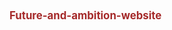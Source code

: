 # Future-and-ambition-website

<html lang="en">

<head>
    <style>
        img {
            width: 5%;
        }

        ul {
            font-family: Magra;
            text-align: center;
            height: 30vh;
            font-size: larger;


        }

        p {
            color: black;
            background-color: whitesmoke;
            font-family: Magra;
            padding: 10%;
            border-radius: 30%;



        }

        br {
            background-color: darkgray;
        }

        h3,
        h2 {
            color: rgb(245, 17, 17);
            font-size: larger;
        }

        h1 {
            color: brown;
            font-size: larger;
        }

        .text{
            align-items: flex-end;
            justify-content: flex-end;
        display: flex;
        flex-direction: column;
        


        }
        .item{
            background-color: azure;
            margin: 10px;
            height: 50px;
            width: 100px;
            justify-content: center;
            display: flex;
            text-align: center;
            align-items: center;

        }

        marquee {
            font-family: 'Franklin Gothic Medium', ;
            background-color: beige;
        }
    </style>
    <meta charset="UTF-8">
    <meta http-equiv="X-UA-Compatible" content="IE=edge">
    <meta name="viewport" content="width=device-width, initial-scale=1.0">
    <title>websit</title>
</head>

<body background="https://e3.365dm.com/19/11/2048x1152/skynews-roads-best-worst_4837044.jpg">
    <img src="https://cdn2.iconfinder.com/data/icons/astronomy-glyph-black/614/4238_-_Half_Moon-512.png" alt="">
    <marquee><strong> !!!!!!!!!!!!!TRUTH!!!!HONETY!!!!!!!FOCUS !!!!!!!!!!!!!TRUTH!!!!HONETY!!!!!!!FOCUS
            !!!!!!!!!!!!!TRUTH!!!!HONETY!!!!!!!FOCUS !!!!!!!!!!!!!TRUTH!!!!HONETY!!!!!!!FOCUS
            !!!!!!!!!!!!!TRUTH!!!!HONETY!!!!!!!FOCUS !!!!!!!!!!!!!TRUTH!!!!HONETY!!!!!!!</marquee>

    <ul>
        <h1 style="display:inline">
            <strong>HOME</strong>&nbsp;&nbsp;&nbsp;&nbsp;&nbsp;&nbsp;&nbsp;&nbsp;&nbsp;&nbsp;&nbsp;&nbsp;&nbsp;&nbsp;&nbsp;&nbsp;&nbsp;&nbsp;&nbsp;&nbsp;&nbsp;&nbsp;&nbsp;&nbsp;&nbsp;&nbsp;&nbsp;&nbsp;
        </h1>
        <h2 style="display:inline"><strong>ABOUT
                US</strong>&nbsp;&nbsp;&nbsp;&nbsp;&nbsp;&nbsp;&nbsp;&nbsp;&nbsp;&nbsp;&nbsp;&nbsp;&nbsp;&nbsp;&nbsp;&nbsp;&nbsp;&nbsp;&nbsp;&nbsp;&nbsp;
        </h2>
        <h3 style="display:inline">
            <strong>CONTACT</strong>&nbsp;&nbsp;&nbsp;&nbsp;&nbsp;&nbsp;&nbsp;&nbsp;&nbsp;&nbsp;&nbsp;&nbsp;&nbsp;&nbsp;&nbsp;&nbsp;&nbsp;&nbsp;&nbsp;&nbsp;&nbsp;&nbsp;&nbsp;&nbsp;&nbsp;&nbsp;&nbsp;&nbsp;
        </h3>
    </ul>
    <div style="display: inline-table;">

        <p><strong>&nbsp;&nbsp;&nbsp;&nbsp;&nbsp;&nbsp;&nbsp;FUTURE &
                AMBITION<br>Ambition is when you have the desire and<br> determination achieve great things.
                Ambitious<br> people use hard work and focus to find success<br> in their work and personal lives. They
                have an<br> inner drive that helps them stay motivated<br> when toward their
                goals.<br>&nbsp;&nbsp;&nbsp;&nbsp;&nbsp;&nbsp;&nbsp;&nbsp;&nbsp;&nbsp;&nbsp;&nbsp;&nbsp;&nbsp;&nbsp;&nbsp;&nbsp;&nbsp;&nbsp;
                <a href="https://www.indeed.com/career-advice/career-development/how-to-be-ambitious"><button>Read
                        more</button></a></p></div>

                        <div class="text">
           <div class="item"> <a href="https://www.merriam-webster.com/dictionary/focus">FOCUS</a>
            </div>
        <div class="item"><a href="https://www.britannica.com/topic/truth-philosophy-and-logic">TRUTH</a></div>
            <div class="item"> <a href="https://www.merriam-webster.com/dictionary/honesty">HONESTY</a></div>
        </div>



</body>

</html>
